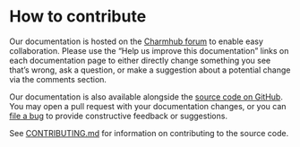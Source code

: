 # How to contribute

Our documentation is hosted on the [Charmhub forum](https://charmhub.io/hockeypuck-k8s/docs) to enable easy collaboration. Please use the “Help us improve this documentation” links on each documentation page to either directly change something you see that’s wrong, ask a question, or make a suggestion about a potential change via the comments section.

Our documentation is also available alongside the [source code on GitHub](https://github.com/canonical/hockeypuck-k8s-operator/). You may open a pull request with your documentation changes, or you can [file a bug](https://github.com/canonical/hockeypuck-k8s-operator/issues) to provide constructive feedback or suggestions.

See [CONTRIBUTING.md](https://github.com/canonical/hockeypuck-k8s-operator/blob/main/CONTRIBUTING.md) for information on contributing to the source code.
